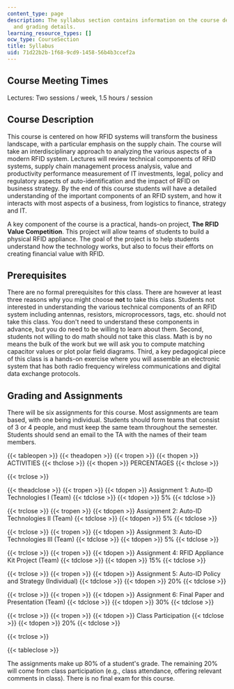 ```yaml
---
content_type: page
description: The syllabus section contains information on the course description,  prerequisites
  and grading details.
learning_resource_types: []
ocw_type: CourseSection
title: Syllabus
uid: 71d22b2b-1f68-9cd9-1458-56b4b3ccef2a
---
```


Course Meeting Times
--------------------

Lectures: Two sessions / week, 1.5 hours / session

Course Description
------------------

This course is centered on how RFID systems will transform the business landscape, with a particular emphasis on the supply chain. The course will take an interdisciplinary approach to analyzing the various aspects of a modern RFID system. Lectures will review technical components of RFID systems, supply chain management process analysis, value and productivity performance measurement of IT investments, legal, policy and regulatory aspects of auto-identification and the impact of RFID on business strategy. By the end of this course students will have a detailed understanding of the important components of an RFID system, and how it interacts with most aspects of a business, from logistics to finance, strategy and IT.

A key component of the course is a practical, hands-on project, **The RFID Value Competition**. This project will allow teams of students to build a physical RFID appliance. The goal of the project is to help students understand how the technology works, but also to focus their efforts on creating financial value with RFID.

Prerequisites
-------------

There are no formal prerequisites for this class. There are however at least three reasons why you might choose **not** to take this class. Students not interested in understanding the various technical components of an RFID system including antennas, resistors, microprocessors, tags, etc. should not take this class. You don't need to understand these components in advance, but you do need to be willing to learn about them. Second, students not willing to do math should not take this class. Math is by no means the bulk of the work but we will ask you to compute matching capacitor values or plot polar field diagrams. Third, a key pedagogical piece of this class is a hands-on exercise where you will assemble an electronic system that has both radio frequency wireless communications and digital data exchange protocols.

Grading and Assignments
-----------------------

There will be six assignments for this course. Most assignments are team based, with one being individual. Students should form teams that consist of 3 or 4 people, and must keep the same team throughout the semester. Students should send an email to the TA with the names of their team members.

{{< tableopen >}}
{{< theadopen >}}
{{< tropen >}}
{{< thopen >}}
ACTIVITIES
{{< thclose >}}
{{< thopen >}}
PERCENTAGES
{{< thclose >}}

{{< trclose >}}

{{< theadclose >}}
{{< tropen >}}
{{< tdopen >}}
Assignment 1: Auto-ID Technologies I (Team)
{{< tdclose >}}
{{< tdopen >}}
5%
{{< tdclose >}}

{{< trclose >}}
{{< tropen >}}
{{< tdopen >}}
Assignment 2: Auto-ID Technologies II (Team)
{{< tdclose >}}
{{< tdopen >}}
5%
{{< tdclose >}}

{{< trclose >}}
{{< tropen >}}
{{< tdopen >}}
Assignment 3: Auto-ID Technologies III (Team)
{{< tdclose >}}
{{< tdopen >}}
5%
{{< tdclose >}}

{{< trclose >}}
{{< tropen >}}
{{< tdopen >}}
Assignment 4: RFID Appliance Kit Project (Team)
{{< tdclose >}}
{{< tdopen >}}
15%
{{< tdclose >}}

{{< trclose >}}
{{< tropen >}}
{{< tdopen >}}
Assignment 5: Auto-ID Policy and Strategy (Individual)
{{< tdclose >}}
{{< tdopen >}}
20%
{{< tdclose >}}

{{< trclose >}}
{{< tropen >}}
{{< tdopen >}}
Assignment 6: Final Paper and Presentation (Team)
{{< tdclose >}}
{{< tdopen >}}
30%
{{< tdclose >}}

{{< trclose >}}
{{< tropen >}}
{{< tdopen >}}
Class Participation
{{< tdclose >}}
{{< tdopen >}}
20%
{{< tdclose >}}

{{< trclose >}}

{{< tableclose >}}

  

The assignments make up 80% of a student's grade. The remaining 20% will come from class participation (e.g., class attendance, offering relevant comments in class). There is no final exam for this course.
